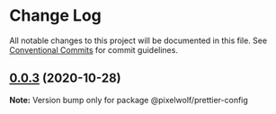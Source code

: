 # Change Log

All notable changes to this project will be documented in this file.
See [Conventional Commits](https://conventionalcommits.org) for commit guidelines.

## [0.0.3](https://github.com/PixelwolfHQ/front-end/compare/v0.0.2...v0.0.3) (2020-10-28)

**Note:** Version bump only for package @pixelwolf/prettier-config
